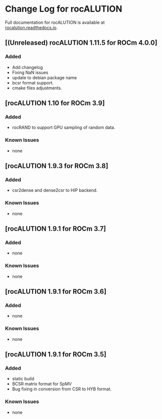 # Change Log for rocALUTION

Full documentation for rocALUTION is available at [rocalution.readthedocs.io](https://rocalution.readthedocs.io/en/latest/).

## [(Unreleased) rocALUTION 1.11.5 for ROCm 4.0.0]
### Added
- Add changelog
- Fixing NaN issues
- update to debian package name
- bcsr format support.
- cmake files adjustments.

## [rocALUTION 1.10 for ROCm 3.9]
### Added
- rocRAND to support GPU sampling of random data.
### Known Issues
- none

## [rocALUTION 1.9.3 for ROCm 3.8]
### Added
- csr2dense and dense2csr to HIP backend.
### Known Issues
- none

## [rocALUTION 1.9.1 for ROCm 3.7]
### Added
- none
### Known Issues
- none

## [rocALUTION 1.9.1 for ROCm 3.6]
### Added
- none
### Known Issues
- none

## [rocALUTION 1.9.1 for ROCm 3.5]
### Added
- static build
- BCSR matrix format for SpMV
- Bug fixing in conversion from CSR to HYB format. 
### Known Issues
- none
